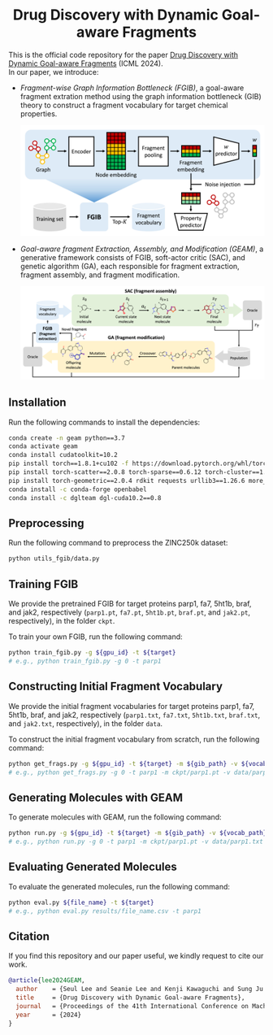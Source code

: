 <h1 align="center">Drug Discovery with Dynamic Goal-aware Fragments</h1>

This is the official code repository for the paper [Drug Discovery with Dynamic Goal-aware Fragments](https://arxiv.org/abs/2310.00841) (ICML 2024).<br>
In our paper, we introduce:
+ *Fragment-wise Graph Information Bottleneck (FGIB)*, a goal-aware fragment extration method using the graph information bottleneck (GIB) theory to construct a fragment vocabulary for target chemical properties.
    <p align="center">
        <img width="520" src="assets/fgib.png"/>
    </p>

+ *Goal-aware fragment Extraction, Assembly, and Modification (GEAM)*, a generative framework consists of FGIB, soft-actor critic (SAC), and genetic algorithm (GA), each responsible for fragment extraction, fragment assembly, and fragment modification.

    <p align="center">
        <img width="750" src="assets/geam.png"/>
    </p>

## Installation
Run the following commands to install the dependencies:
```bash
conda create -n geam python==3.7
conda activate geam
conda install cudatoolkit=10.2
pip install torch==1.8.1+cu102 -f https://download.pytorch.org/whl/torch_stable.html
pip install torch-scatter==2.0.8 torch-sparse==0.6.12 torch-cluster==1.5.9 -f https://data.pyg.org/whl/torch-1.8.1+cu102.html
pip install torch-geometric==2.0.4 rdkit requests urllib3==1.26.6 more_itertools gym==0.18
conda install -c conda-forge openbabel
conda install -c dglteam dgl-cuda10.2==0.8
```

## Preprocessing
Run the following command to preprocess the ZINC250k dataset:
```bash
python utils_fgib/data.py
```

## Training FGIB
We provide the pretrained FGIB for target proteins parp1, fa7, 5ht1b, braf, and jak2, respectively (`parp1.pt`, `fa7.pt`, `5ht1b.pt`, `braf.pt`, and `jak2.pt`, respectively), in the folder `ckpt`.

To train your own FGIB, run the following command:
```bash
python train_fgib.py -g ${gpu_id} -t ${target}
# e.g., python train_fgib.py -g 0 -t parp1
```

## Constructing Initial Fragment Vocabulary
We provide the initial fragment vocabularies for target proteins parp1, fa7, 5ht1b, braf, and jak2, respectively (`parp1.txt`, `fa7.txt`, `5ht1b.txt`, `braf.txt`, and `jak2.txt`, respectively), in the folder `data`.

To construct the initial fragment vocabulary from scratch, run the following command:
```bash
python get_frags.py -g ${gpu_id} -t ${target} -m ${gib_path} -v ${vocab_path}
# e.g., python get_frags.py -g 0 -t parp1 -m ckpt/parp1.pt -v data/parp1.txt
```

## Generating Molecules with GEAM
To generate molecules with GEAM, run the following command:
```bash
python run.py -g ${gpu_id} -t ${target} -m ${gib_path} -v ${vocab_path}
# e.g., python run.py -g 0 -t parp1 -m ckpt/parp1.pt -v data/parp1.txt
```

## Evaluating Generated Molecules
To evaluate the generated molecules, run the following command:
```bash
python eval.py ${file_name} -t ${target}
# e.g., python eval.py results/file_name.csv -t parp1
```

## Citation
If you find this repository and our paper useful, we kindly request to cite our work.
```BibTex
@article{lee2024GEAM,
  author    = {Seul Lee and Seanie Lee and Kenji Kawaguchi and Sung Ju Hwang},
  title     = {Drug Discovery with Dynamic Goal-aware Fragments},
  journal   = {Proceedings of the 41th International Conference on Machine Learning},
  year      = {2024}
}
```
